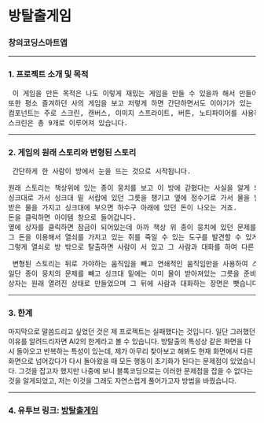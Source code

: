 # 방탈출게임
### 창의코딩스마트앱
* * *
### 1. 프로젝트 소개 및 목적
<pre> 이 게임을 만든 목적은 나도 이렇게 재밌는 게임을 만들 수 있을까 해서 만들어 보고 싶은 욕구가 셈 솟았기 때문입니다.
또한 평소 즐겨하던 <lusty lake>사의 게임을 보고 저렇게 하면 간단하면서도 이야기가 있는 게임을 만들 수 있다고 생각했습니다.
컴포넌트는 주로 스크린, 캔버스, 이미지 스프라이트, 버튼, 노티파이어를 사용하였습니다.
스크린은 총 9개로 이루어져 있습니다.  </pre>
* * *

### 2. 게임의 원래 스토리와 변형된 스토리
<pre> 간단하게 한 사람이 방에서 눈을 뜨는 것으로 시작됩니다.  </pre>
<pre>원래 스토리는 책상위에 있는 종이 뭉치를 보고 이 방에 갇혔다는 사실을 알게 되고 거기에 문제를 하나 냅니다. 
싱크대로 가서 싱크대 밑 서랍에 있던 그릇을 챙기고 옆에 정수기로 가서 물을 받습니다. 
받은 물을 가지고 싱크대에 부으면 하수구 아래에 있던 돈이 나오는 거죠. 
돈을 클릭하면 아이템 창으로 들어갑니다. 
옆에 상자를 클릭하면 잠금이 되어있는데 아까 책상 위 종이 뭉치에 있던 문제를 풀면 안에 있던 돈을 꺼낼 수 있게 되고 
그 돈을 이용해서 열쇠를 가지고 있는 쥐를 죽일 수 있는 도구를 발견할 수 있게 됩니다. 
그렇게 열쇠로 방 밖으로 탈출하면 사람이 서 있고 그 사람과 대화를 하여 다른 방으로 이동하는 그런 스토리를 가지고 있었습니다. </pre>

<pre> 변형된 스토리는 뒤로 가야하는 움직임을 빼고 연쇄적인 움직임만을 사용하여 스토리를 진행할 수 있게 만들었습니다. 
일단 종이 뭉치의 문제를 빼고 싱크대 밑에는 이미 물이 받아져있는 그릇을 준비하여 앞으로 갔다 다시 뒤로 오는 움직임을 제거했습니다. 
상자는 원래 열려진 상태로 만들었으며 그 뒤에 사람과 대화하는 장면은 뺏습니다.</pre>
* * *

### 3. 한계
마지막으로 말씀드리고 싶었던 것은 제 프로젝트는 실패했다는 것입니다.
일단 그러했던 이유를 알려드리자면 AI2의 한계라고 볼 수 있습니다.
방탈출의 특성상 같은 화면을 다시 돌아오고 반복하는 특성이 있는데,
제가 아무리 찾아보고 해봐도 현재 화면에서 다른 화면으로 넘어갔다가 다시 돌아왔을 때 모든 행동이 초기화가 된다는 문제점이 있었습니다.
그것을 잡고자 했지만 나중에 보니 블록코딩으로는 이러한 문제점을 잡을 수 없다는 것을 알게되었고, 
저는 이것을 그래도 자연스럽게 풀어가고자 방법을 바꿨습니다.
* * *

### 4. 유투브 링크: [방탈출게임](https://youtu.be/Xte_pJ34BEI)
